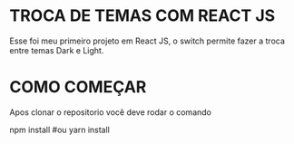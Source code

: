 # TROCA DE TEMAS COM REACT JS
 Esse foi meu primeiro projeto em React JS, o switch permite fazer a troca entre temas Dark e Light.
 
 # COMO COMEÇAR
 
 Apos clonar o repositorio você deve rodar o comando
 
 npm install
 #ou
 yarn install
 
 
 
 

